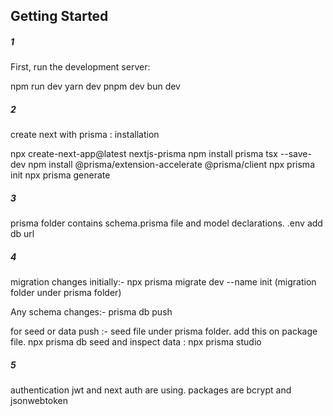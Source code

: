 ## Getting Started

##### 1

First, run the development server:

npm run dev
yarn dev
pnpm dev
bun dev

##### 2  

create next with prisma :  installation

npx create-next-app@latest nextjs-prisma
npm install prisma tsx --save-dev
npm install @prisma/extension-accelerate @prisma/client
npx prisma init
npx prisma generate

##### 3

prisma folder contains schema.prisma file and model declarations.
.env add db url

##### 4

migration changes initially:-
npx prisma migrate dev --name init (migration folder under prisma folder)

Any schema changes:-
prisma db push 

for seed or data push :-
seed file under prisma folder.
add this on package file.
npx prisma db seed
and inspect data : npx prisma studio

##### 5
authentication
jwt and next auth are using.
packages are bcrypt and jsonwebtoken